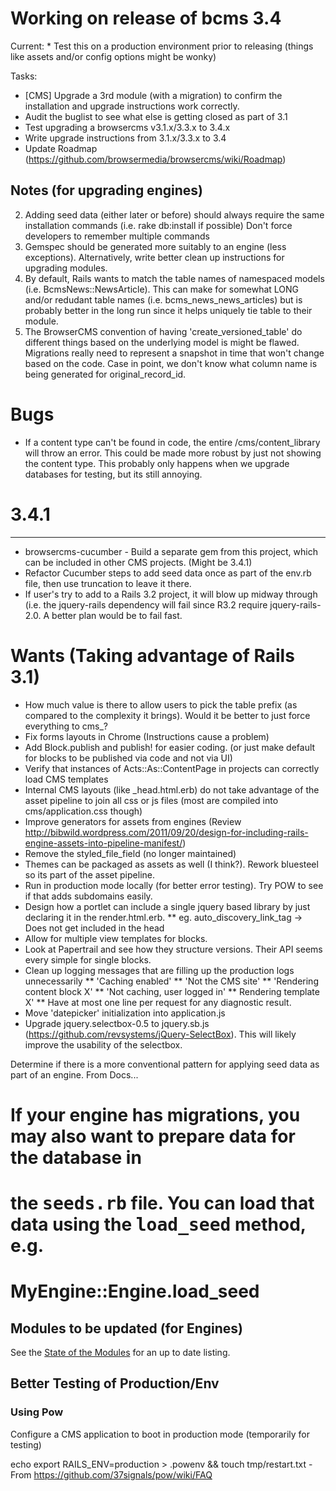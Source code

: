# Working on release of bcms 3.4

Current:
    * Test this on a production environment prior to releasing (things like assets and/or config options might be wonky)

Tasks:

* [CMS] Upgrade a 3rd module (with a migration) to confirm the installation and upgrade instructions work correctly.
* Audit the buglist to see what else is getting closed as part of 3.1
* Test upgrading a browsercms v3.1.x/3.3.x to 3.4.x
* Write upgrade instructions from 3.1.x/3.3.x to 3.4
* Update Roadmap (https://github.com/browsermedia/browsercms/wiki/Roadmap)

## Notes (for upgrading engines)

2. Adding seed data (either later or before) should always require the same installation commands (i.e. rake db:install if possible) Don't force developers to remember multiple commands
3. Gemspec should be generated more suitably to an engine (less exceptions). Alternatively, write better clean up instructions for upgrading modules.
4. By default, Rails wants to match the table names of namespaced models (i.e. BcmsNews::NewsArticle). This can make for somewhat LONG and/or redudant table names (i.e. bcms_news_news_articles) but is probably better in the long run since it helps uniquely tie table to their module.
5.  The BrowserCMS convention of having 'create_versioned_table' do different things based on the underlying model is might be flawed. Migrations really need to represent a snapshot in time that won't change based on the code. Case in point, we don't know what column name is being generated for original_record_id.

# Bugs
* If a content type can't be found in code, the entire /cms/content_library will throw an error. This could be made more robust by just not showing the content type. This probably only happens when we upgrade databases for testing, but its still annoying.


# 3.4.1
-------
* browsercms-cucumber - Build a separate gem from this project, which can be included in other CMS projects. (Might be 3.4.1)
* Refactor Cucumber steps to add seed data once as part of the env.rb file, then use truncation to leave it there.
* If user's try to add to a Rails 3.2 project, it will blow up midway through (i.e. the jquery-rails dependency will fail since R3.2 require jquery-rails-2.0. A better plan would be to fail fast.


# Wants (Taking advantage of Rails 3.1)

* How much value is there to allow users to pick the table prefix (as compared to the complexity it brings). Would it be better to just force everything to cms_?
* Fix forms layouts in Chrome (Instructions cause a problem)
* Add Block.publish and publish! for easier coding. (or just make default for blocks to be published via code and not via UI)
* Verify that instances of Acts::As::ContentPage in projects can correctly load CMS templates
* Internal CMS layouts (like _head.html.erb) do not take advantage of the asset pipeline to join all css or js files (most are compiled into cms/application.css though)
* Improve generators for assets from engines (Review http://bibwild.wordpress.com/2011/09/20/design-for-including-rails-engine-assets-into-pipeline-manifest/)
* Remove the styled_file_field (no longer maintained)
* Themes can be packaged as assets as well (I think?). Rework bluesteel so its part of the asset pipeline.
* Run in production mode locally (for better error testing). Try POW to see if that adds subdomains easily.
* Design how a portlet can include a single jquery based library by just declaring it in the render.html.erb.
** eg. auto_discovery_link_tag -> Does not get included in the head
* Allow for multiple view templates for blocks.
* Look at Papertrail and see how they structure versions. Their API seems every simple for single blocks.
* Clean up logging messages that are filling up the production logs unnecessarily
** 'Caching enabled'
** 'Not the CMS site'
** 'Rendering content block X'
** 'Not caching, user logged in'
** Rendering template X'
** Have at most one line per request for any diagnostic result.
* Move 'datepicker' initialization into application.js
* Upgrade jquery.selectbox-0.5 to jquery.sb.js (https://github.com/revsystems/jQuery-SelectBox). This will likely improve the usability of the selectbox.

 Determine if there is a more conventional pattern for applying seed data as part of an engine.
  From Docs...

  # If your engine has migrations, you may also want to prepare data for the database in
  # the <tt>seeds.rb</tt> file. You can load that data using the <tt>load_seed</tt> method, e.g.
  #
  #   MyEngine::Engine.load_seed

## Modules to be updated (for Engines)

See the [State of the Modules](https://github.com/browsermedia/browsercms/wiki/State-of-the-Modules) for an up to date listing.


## Better Testing of Production/Env

### Using Pow
Configure a CMS application to boot in production mode (temporarily for testing)

echo export RAILS_ENV=production > .powenv && touch tmp/restart.txt - From https://github.com/37signals/pow/wiki/FAQ